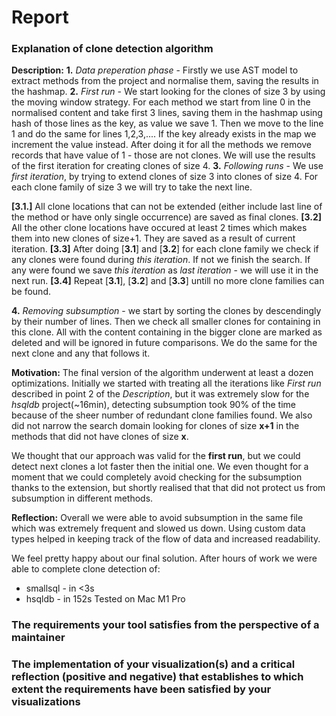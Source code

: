 # Report

### Explanation of clone detection algorithm
**Description:**
**1.** *Data preperation phase* - Firstly we use AST model to extract methods from the project and normalise them, saving the results in the hashmap.
**2.** *First run* - We start looking for the clones of size 3 by using the moving window strategy. For each method we start from line 0 in the normalised content and take first 3 lines, saving them in the hashmap using hash of those lines as the key, as value we save 1. Then we move to the line 1 and do the same for lines 1,2,3,.... If the key already exists in the map we increment the value instead. After doing it for all the methods we remove records that have value of 1 - those are not clones. We will use the results of the first iteration for creating clones of size 4.
**3.** *Following runs* - We use *first iteration*, by trying to extend clones of size 3 into clones of size 4. For each clone family of size 3 we will try to take the next line.

**[3.1.]** All clone locations that can not be extended (either include last line of the method or have only single occurrence) are saved as final clones.
**[3.2]** All the other clone locations have occured at least 2 times which makes them into new clones of size+1. They are saved as a result of current iteration.
**[3.3]** After doing [**3.1**] and [**3.2**] for each clone family we check if any clones were found during *this iteration*. If not we finish the search. If any were found we save *this iteration* as *last iteration* - we will use it in the next run.
**[3.4]** Repeat [**3.1**], [**3.2**] and [**3.3**] untill no more clone families can be found.

**4.** *Removing subsumption* - we start by sorting the clones by descendingly by their number of lines. Then we check all smaller clones for containing in this clone. All with the content containing in the bigger clone are marked as deleted and will be ignored in future comparisons. We do the same for the next clone and any that follows it.

**Motivation:**
The final version of the algorithm underwent at least a dozen optimizations. Initially we started with treating all the iterations like *First run* described in point 2 of the *Description*, but it was extremely slow for the *hsqldb* project(~16min), detecting subsumption took 90% of the time because of the sheer number of redundant clone families found. We also did not narrow the search domain looking for clones of size **x+1** in the methods that did not have clones of size **x**.

We thought that our approach was valid for the **first run**, but we could detect next clones a lot faster then the initial one. We even thought for a moment that we could completely avoid checking for the subsumption thanks to the extension, but shortly realised that that did not protect us from subsumption in different methods.

**Reflection:**
Overall we were able to avoid subsumption in the same file which was extremely frequent and slowed us down. Using custom data types helped in keeping track of the flow of data and increased readability. 

We feel pretty happy about our final solution. After hours of work we were able to complete clone detection of:
- smallsql - in <3s
- hsqldb - in 152s
Tested on Mac M1 Pro

### The requirements your tool satisfies from the perspective of a maintainer

### The implementation of your visualization(s) and a critical reflection (positive and negative) that establishes to which extent the requirements have been satisfied by your visualizations

